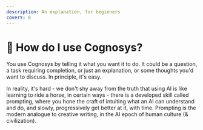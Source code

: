 ```yaml
---
description: An explanation, for beginners
coverY: 0
---
```


# 🥑 How do I use Cognosys?

You use Cognosys by telling it what you want it to do. It could be a question, a task requiring completion, or just an explanation, or some thoughts you'd want to discuss. In principle, it's easy.&#x20;

In reality, it's hard - we don't shy away from the truth that using AI is like learning to ride a horse, in certain ways - there is a developed skill called prompting, where you hone the craft of intuiting what an AI can understand and do, and slowly, progressively get better at it, with time. Prompting is the modern analogue to creative writing, in the AI epoch of human culture (& civilization).
